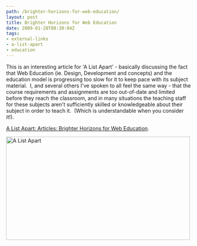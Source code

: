 ```yaml
---
path: /brighter-horizons-for-web-education/
layout: post
title: Brighter Horizons for Web Education
date: 2009-01-28T08:30:04Z
tags:
- external-links
- a-list-apart
- education
---
```


This is an interesting article for 'A List Apart' - basically discussing the fact that Web Education (ie. Design, Development and concepts) and the education model is progressing too slow for it to keep pace with its subject material.  I, and several others I've spoken to all feel the same way - that the course requirements and assignments are too out-of-date and limited before they reach the classroom, and in many situations the teaching staff for these subjects aren't sufficiently skilled or knowledgeable about their subject in order to teach it.  (Which is understandable when you consider it!).

<a href="http://www.alistapart.com/articles/brighterhorizonsforwebeducation" target="_blank">A List Apart: Articles: Brighter Horizons for Web Education</a>.

<a href="http://www.alistapart.com/articles/brighterhorizonsforwebeducation" target="_blank"><img class="alignnone size-full wp-image-658" title="A List Apart" src="/content/images/2009/01/ala.png" alt="A List Apart" width="500" height="280" /></a>
